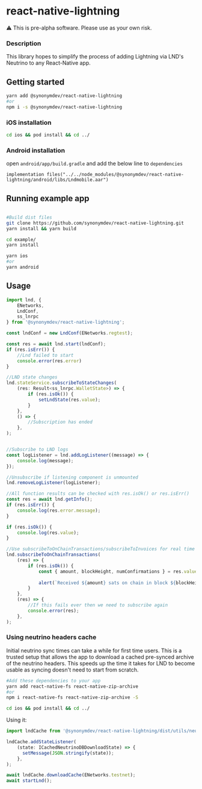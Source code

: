 # react-native-lightning

:warning: This is pre-alpha software. Please use as your own risk.


### Description
This library hopes to simplify the process of adding Lightning via LND's Neutrino to any React-Native app.

## Getting started

```bash
yarn add @synonymdev/react-native-lightning
#or
npm i -s @synonymdev/react-native-lightning
````

### iOS installation
```bash
cd ios && pod install && cd ../
````

### Android installation

open `android/app/build.gradle` and add the below line to `dependencies`

`implementation files("../../node_modules/@synonymdev/react-native-lightning/android/libs/Lndmobile.aar")`

## Running example app
```bash

#Build dist files
git clone https://github.com/synonymdev/react-native-lightning.git
yarn install && yarn build

cd example/
yarn install

yarn ios
#or
yarn android
```

## Usage
```javascript
import lnd, {
    ENetworks,
    LndConf,
	ss_lnrpc
} from '@synonymdev/react-native-lightning';

const lndConf = new LndConf(ENetworks.regtest);
```

```javascript
const res = await lnd.start(lndConf);
if (res.isErr()) {
    //Lnd failed to start
    console.error(res.error)
}

//LND state changes
lnd.stateService.subscribeToStateChanges(
	(res: Result<ss_lnrpc.WalletState>) => {
		if (res.isOk()) {
			setLndState(res.value);
		}
	},
	() => {
        //Subscription has ended
    },
);


//Subscribe to LND logs
const logListener = lnd.addLogListener((message) => {
    console.log(message);
});

//Unsubscribe if listening component is unmounted
lnd.removeLogListener(logListener);

//All function results can be checked with res.isOk() or res.isErr()
const res = await lnd.getInfo();
if (res.isErr()) {
    console.log(res.error.message);
}

if (res.isOk()) {
    console.log(res.value);
}

//Use subscribeToOnChainTransactions/subscribeToInvoices for real time transaction updates
lnd.subscribeToOnChainTransactions(
    (res) => {
        if (res.isOk()) {
            const { amount, blockHeight, numConfirmations } = res.value;
            
            alert(`Received ${amount} sats on chain in block ${blockHeight}`)
        }
    },
    (res) => {
        //If this fails ever then we need to subscribe again
        console.error(res);
    },
);


```

### Using neutrino headers cache
Initial neutrino sync times can take a while for first time users. This is a trusted setup that allows the app to download a cached pre-synced archive of the neutrino headers. This speeds up the time it takes for LND to become usable as syncing doesn't need to start from scratch.
```bash
#Add these dependencies to your app
yarn add react-native-fs react-native-zip-archive  
#or
npm i react-native-fs react-native-zip-archive -S 

cd ios && pod install && cd ../
````

Using it:

```javascript
import lndCache from '@synonymdev/react-native-lightning/dist/utils/neutrino-cache';
```

```javascript
lndCache.addStateListener(
    (state: ICachedNeutrinoDBDownloadState) => {
      setMessage(JSON.stringify(state));
    },
);

await lndCache.downloadCache(ENetworks.testnet);
await startLnd();
```
